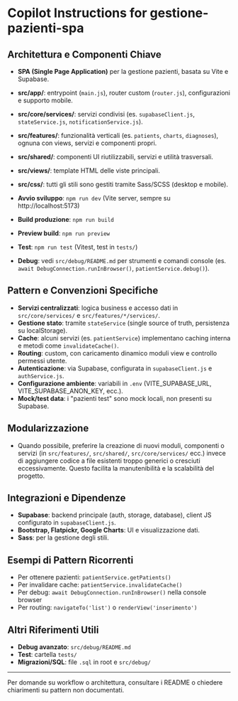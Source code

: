 # Copilot Instructions for gestione-pazienti-spa

## Architettura e Componenti Chiave
- **SPA (Single Page Application)** per la gestione pazienti, basata su Vite e Supabase.
- **src/app/**: entrypoint (`main.js`), router custom (`router.js`), configurazioni e supporto mobile.
- **src/core/services/**: servizi condivisi (es. `supabaseClient.js`, `stateService.js`, `notificationService.js`).
- **src/features/**: funzionalità verticali (es. `patients`, `charts`, `diagnoses`), ognuna con views, servizi e componenti propri.
- **src/shared/**: componenti UI riutilizzabili, servizi e utilità trasversali.
- **src/views/**: template HTML delle viste principali.
- **src/css/**: tutti gli stili sono gestiti tramite Sass/SCSS (desktop e mobile).

- **Avvio sviluppo**: `npm run dev` (Vite server, sempre su http://localhost:5173)
- **Build produzione**: `npm run build`
- **Preview build**: `npm run preview`
- **Test**: `npm run test` (Vitest, test in `tests/`)
- **Debug**: vedi `src/debug/README.md` per strumenti e comandi console (es. `await DebugConnection.runInBrowser()`, `patientService.debug()`).

## Pattern e Convenzioni Specifiche
- **Servizi centralizzati**: logica business e accesso dati in `src/core/services/` e `src/features/*/services/`.
- **Gestione stato**: tramite `stateService` (single source of truth, persistenza su localStorage).
- **Cache**: alcuni servizi (es. `patientService`) implementano caching interna e metodi come `invalidateCache()`.
- **Routing**: custom, con caricamento dinamico moduli view e controllo permessi utente.
- **Autenticazione**: via Supabase, configurata in `supabaseClient.js` e `authService.js`.
- **Configurazione ambiente**: variabili in `.env` (VITE_SUPABASE_URL, VITE_SUPABASE_ANON_KEY, ecc.).
- **Mock/test data**: i "pazienti test" sono mock locali, non presenti su Supabase.

## Modularizzazione
- Quando possibile, preferire la creazione di nuovi moduli, componenti o servizi (in `src/features/`, `src/shared/`, `src/core/services/` ecc.) invece di aggiungere codice a file esistenti troppo generici o cresciuti eccessivamente. Questo facilita la manutenibilità e la scalabilità del progetto.

## Integrazioni e Dipendenze
- **Supabase**: backend principale (auth, storage, database), client JS configurato in `supabaseClient.js`.
- **Bootstrap, Flatpickr, Google Charts**: UI e visualizzazione dati.
- **Sass**: per la gestione degli stili.

## Esempi di Pattern Ricorrenti
- Per ottenere pazienti: `patientService.getPatients()`
- Per invalidare cache: `patientService.invalidateCache()`
- Per debug: `await DebugConnection.runInBrowser()` nella console browser
- Per routing: `navigateTo('list')` o `renderView('inserimento')`

## Altri Riferimenti Utili
- **Debug avanzato**: `src/debug/README.md`
- **Test**: cartella `tests/`
- **Migrazioni/SQL**: file `.sql` in root e `src/debug/`

---
Per domande su workflow o architettura, consultare i README o chiedere chiarimenti su pattern non documentati.
